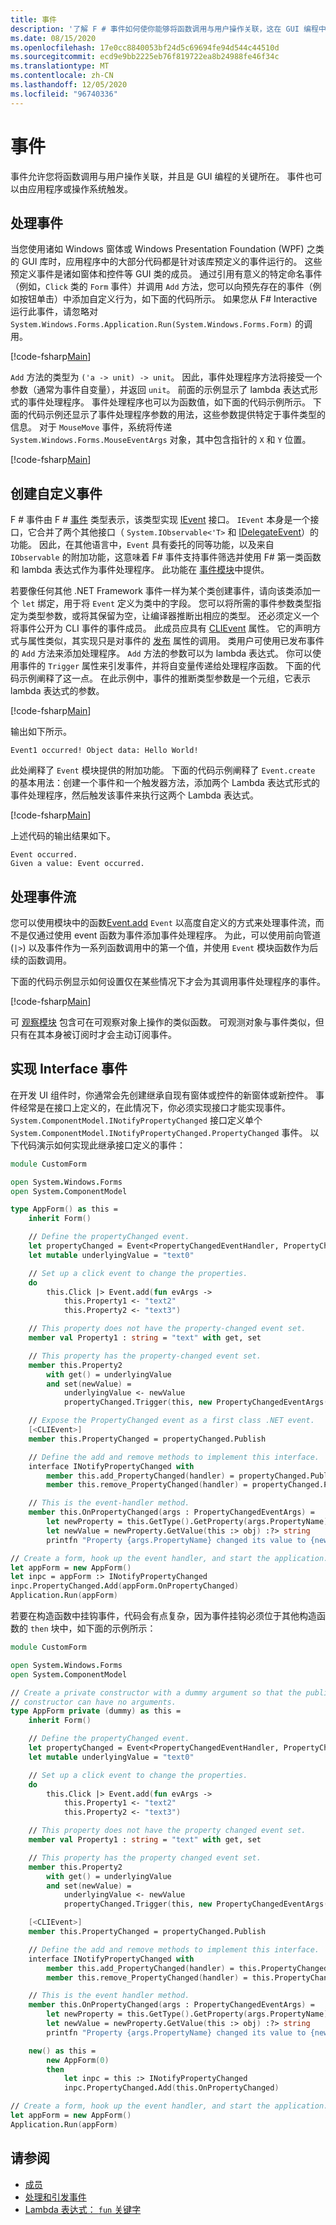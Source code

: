 ```yaml
---
title: 事件
description: '了解 F # 事件如何使你能够将函数调用与用户操作关联，这在 GUI 编程中非常重要。'
ms.date: 08/15/2020
ms.openlocfilehash: 17e0cc8840053bf24d5c69694fe94d544c44510d
ms.sourcegitcommit: ecd9e9bb2225eb76f819722ea8b24988fe46f34c
ms.translationtype: MT
ms.contentlocale: zh-CN
ms.lasthandoff: 12/05/2020
ms.locfileid: "96740336"
---
```

# <a name="events"></a>事件

事件允许您将函数调用与用户操作关联，并且是 GUI 编程的关键所在。 事件也可以由应用程序或操作系统触发。

## <a name="handling-events"></a>处理事件

当您使用诸如 Windows 窗体或 Windows Presentation Foundation (WPF) 之类的 GUI 库时，应用程序中的大部分代码都是针对该库预定义的事件运行的。 这些预定义事件是诸如窗体和控件等 GUI 类的成员。 通过引用有意义的特定命名事件（例如，`Click` 类的 `Form` 事件）并调用 `Add` 方法，您可以向预先存在的事件（例如按钮单击）中添加自定义行为，如下面的代码所示。 如果您从 F# Interactive 运行此事件，请忽略对 `System.Windows.Forms.Application.Run(System.Windows.Forms.Form)` 的调用。

[!code-fsharp[Main](~/samples/snippets/fsharp/lang-ref-2/snippet3601.fs)]

`Add` 方法的类型为 `('a -> unit) -> unit`。 因此，事件处理程序方法将接受一个参数（通常为事件自变量），并返回 `unit`。 前面的示例显示了 lambda 表达式形式的事件处理程序。 事件处理程序也可以为函数值，如下面的代码示例所示。 下面的代码示例还显示了事件处理程序参数的用法，这些参数提供特定于事件类型的信息。 对于 `MouseMove` 事件，系统将传递 `System.Windows.Forms.MouseEventArgs` 对象，其中包含指针的 `X` 和 `Y` 位置。

[!code-fsharp[Main](~/samples/snippets/fsharp/lang-ref-2/snippet3602.fs)]

## <a name="creating-custom-events"></a>创建自定义事件

F # 事件由 F # [事件](https://fsharp.github.io/fsharp-core-docs/reference/fsharp-control-fsharpevent-1.html) 类型表示，该类型实现 [IEvent](https://fsharp.github.io/fsharp-core-docs/reference/fsharp-control-ievent-1.html) 接口。 `IEvent` 本身是一个接口，它合并了两个其他接口（ `System.IObservable<'T>` 和 [IDelegateEvent](https://fsharp.github.io/fsharp-core-docs/reference/fsharp-control-idelegateevent-1.html)）的功能。 因此，在其他语言中，`Event` 具有委托的同等功能，以及来自 `IObservable` 的附加功能，这意味着 F# 事件支持事件筛选并使用 F# 第一类函数和 lambda 表达式作为事件处理程序。 此功能在 [事件模块](https://fsharp.github.io/fsharp-core-docs/reference/fsharp-control-eventmodule.html)中提供。

若要像任何其他 .NET Framework 事件一样为某个类创建事件，请向该类添加一个 `let` 绑定，用于将 `Event` 定义为类中的字段。 您可以将所需的事件参数类型指定为类型参数，或将其保留为空，让编译器推断出相应的类型。 还必须定义一个将事件公开为 CLI 事件的事件成员。 此成员应具有 [CLIEvent](https://fsharp.github.io/fsharp-core-docs/reference/fsharp-core-clieventattribute.html) 属性。 它的声明方式与属性类似，其实现只是对事件的 [发布](https://fsharp.github.io/fsharp-core-docs/reference/fsharp-control-fsharpevent-1.html#Publish) 属性的调用。 类用户可使用已发布事件的 `Add` 方法来添加处理程序。 `Add` 方法的参数可以为 lambda 表达式。 你可以使用事件的 `Trigger` 属性来引发事件，并将自变量传递给处理程序函数。 下面的代码示例阐释了这一点。 在此示例中，事件的推断类型参数是一个元组，它表示 lambda 表达式的参数。

[!code-fsharp[Main](~/samples/snippets/fsharp/lang-ref-2/snippet3605.fs)]

输出如下所示。

```console
Event1 occurred! Object data: Hello World!
```

此处阐释了 `Event` 模块提供的附加功能。 下面的代码示例阐释了 `Event.create` 的基本用法：创建一个事件和一个触发器方法，添加两个 Lambda 表达式形式的事件处理程序，然后触发该事件来执行这两个 Lambda 表达式。

[!code-fsharp[Main](~/samples/snippets/fsharp/lang-ref-2/snippet3603.fs)]

上述代码的输出结果如下。

```console
Event occurred.
Given a value: Event occurred.
```

## <a name="processing-event-streams"></a>处理事件流

您可以使用模块中的函数[Event.add](https://fsharp.github.io/fsharp-core-docs/reference/fsharp-control-eventmodule.html#add) `Event` 以高度自定义的方式来处理事件流，而不是仅通过使用 event 函数为事件添加事件处理程序。 为此，可以使用前向管道 (`|>`) 以及事件作为一系列函数调用中的第一个值，并使用 `Event` 模块函数作为后续的函数调用。

下面的代码示例显示如何设置仅在某些情况下才会为其调用事件处理程序的事件。

[!code-fsharp[Main](~/samples/snippets/fsharp/lang-ref-2/snippet3604.fs)]

可 [观察模块](https://fsharp.github.io/fsharp-core-docs/reference/fsharp-control-observablemodule.html) 包含可在可观察对象上操作的类似函数。 可观测对象与事件类似，但只有在其本身被订阅时才会主动订阅事件。

## <a name="implementing-an-interface-event"></a>实现 Interface 事件

在开发 UI 组件时，你通常会先创建继承自现有窗体或控件的新窗体或新控件。 事件经常是在接口上定义的，在此情况下，你必须实现接口才能实现事件。 `System.ComponentModel.INotifyPropertyChanged` 接口定义单个 `System.ComponentModel.INotifyPropertyChanged.PropertyChanged` 事件。 以下代码演示如何实现此继承接口定义的事件：

```fsharp
module CustomForm

open System.Windows.Forms
open System.ComponentModel

type AppForm() as this =
    inherit Form()

    // Define the propertyChanged event.
    let propertyChanged = Event<PropertyChangedEventHandler, PropertyChangedEventArgs>()
    let mutable underlyingValue = "text0"

    // Set up a click event to change the properties.
    do
        this.Click |> Event.add(fun evArgs ->
            this.Property1 <- "text2"
            this.Property2 <- "text3")

    // This property does not have the property-changed event set.
    member val Property1 : string = "text" with get, set

    // This property has the property-changed event set.
    member this.Property2
        with get() = underlyingValue
        and set(newValue) =
            underlyingValue <- newValue
            propertyChanged.Trigger(this, new PropertyChangedEventArgs("Property2"))

    // Expose the PropertyChanged event as a first class .NET event.
    [<CLIEvent>]
    member this.PropertyChanged = propertyChanged.Publish

    // Define the add and remove methods to implement this interface.
    interface INotifyPropertyChanged with
        member this.add_PropertyChanged(handler) = propertyChanged.Publish.AddHandler(handler)
        member this.remove_PropertyChanged(handler) = propertyChanged.Publish.RemoveHandler(handler)

    // This is the event-handler method.
    member this.OnPropertyChanged(args : PropertyChangedEventArgs) =
        let newProperty = this.GetType().GetProperty(args.PropertyName)
        let newValue = newProperty.GetValue(this :> obj) :?> string
        printfn "Property {args.PropertyName} changed its value to {newValue}"

// Create a form, hook up the event handler, and start the application.
let appForm = new AppForm()
let inpc = appForm :> INotifyPropertyChanged
inpc.PropertyChanged.Add(appForm.OnPropertyChanged)
Application.Run(appForm)
```

若要在构造函数中挂钩事件，代码会有点复杂，因为事件挂钩必须位于其他构造函数的 `then` 块中，如下面的示例所示：

```fsharp
module CustomForm

open System.Windows.Forms
open System.ComponentModel

// Create a private constructor with a dummy argument so that the public
// constructor can have no arguments.
type AppForm private (dummy) as this =
    inherit Form()

    // Define the propertyChanged event.
    let propertyChanged = Event<PropertyChangedEventHandler, PropertyChangedEventArgs>()
    let mutable underlyingValue = "text0"

    // Set up a click event to change the properties.
    do
        this.Click |> Event.add(fun evArgs ->
            this.Property1 <- "text2"
            this.Property2 <- "text3")

    // This property does not have the property changed event set.
    member val Property1 : string = "text" with get, set

    // This property has the property changed event set.
    member this.Property2
        with get() = underlyingValue
        and set(newValue) =
            underlyingValue <- newValue
            propertyChanged.Trigger(this, new PropertyChangedEventArgs("Property2"))

    [<CLIEvent>]
    member this.PropertyChanged = propertyChanged.Publish

    // Define the add and remove methods to implement this interface.
    interface INotifyPropertyChanged with
        member this.add_PropertyChanged(handler) = this.PropertyChanged.AddHandler(handler)
        member this.remove_PropertyChanged(handler) = this.PropertyChanged.RemoveHandler(handler)

    // This is the event handler method.
    member this.OnPropertyChanged(args : PropertyChangedEventArgs) =
        let newProperty = this.GetType().GetProperty(args.PropertyName)
        let newValue = newProperty.GetValue(this :> obj) :?> string
        printfn "Property {args.PropertyName} changed its value to {newValue}"

    new() as this =
        new AppForm(0)
        then
            let inpc = this :> INotifyPropertyChanged
            inpc.PropertyChanged.Add(this.OnPropertyChanged)

// Create a form, hook up the event handler, and start the application.
let appForm = new AppForm()
Application.Run(appForm)
```

## <a name="see-also"></a>请参阅

- [成员](index.md)
- [处理和引发事件](../../../standard/events/index.md)
- [Lambda 表达式： `fun` 关键字](../functions/lambda-expressions-the-fun-keyword.md)
